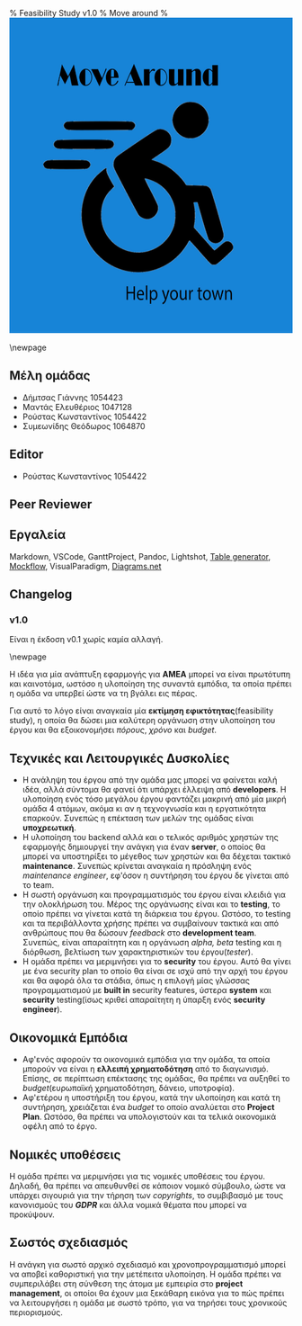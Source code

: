 % Feasibility Study v1.0
% Move around
% ![](images/Logo.jpg)

\newpage

## Μέλη ομάδας
* Δήμτσας Γιάννης 1054423
* Μαντάς Ελευθέριος 1047128
* Ρούστας Κωνσταντίνος 1054422
* Συμεωνίδης Θεόδωρος 1064870

## Editor
* Ρούστας Κωνσταντίνος 1054422

## Peer Reviewer

## Εργαλεία
Markdown, VSCode, GanttProject, Pandoc, Lightshot, [Table generator](https://www.tablesgenerator.com/), [Mockflow](https://www.mockflow.com/), VisualParadigm, [Diagrams.net](https://app.diagrams.net/)

## Changelog
### v1.0
Eίναι η έκδοση v0.1 χωρίς καμία αλλαγή.

\newpage

Η ιδέα για μία ανάπτυξη εφαρμογής για **ΑΜΕΑ** μπορεί να είναι πρωτότυπη και καινοτόμα, ωστόσο η υλοποίηση της συναντά εμπόδια, τα οποία πρέπει η ομάδα να υπερβεί ώστε να τη βγάλει εις πέρας.

Για αυτό το λόγο είναι αναγκαία μία **εκτίμηση εφικτότητας**(feasibility study), η οποία θα δώσει μια καλύτερη οργάνωση στην υλοποίηση του έργου και θα εξοικονομήσει *πόρους*, *χρόνο* και *budget*.

## Τεχνικές και Λειτουργικές Δυσκολίες
* H ανάληψη του έργου από την ομάδα μας μπορεί να φαίνεται καλή ιδέα, αλλά σύντομα θα φανεί ότι υπάρχει έλλειψη από **developers**. Η υλοποίηση ενός τόσο μεγάλου έργου φαντάζει μακρινή από μία μικρή ομάδα 4 ατόμων, ακόμα κι αν η τεχνογνωσία και η εργατικότητα επαρκούν. Συνεπώς η επέκταση των μελών της ομάδας είναι **υποχρεωτική**.
* H υλοποίηση του backend αλλά και ο τελικός αριθμός χρηστών της εφαρμογής δημιουργεί την ανάγκη για έναν **server**, ο οποίος θα μπορεί να υποστηρίξει το μέγεθος των χρηστών και θα δέχεται τακτικό **maintenance**. Συνεπώς κρίνεται αναγκαία η πρόσληψη ενός *maintenance engineer*, εφ'όσον η συντήρηση του έργου δε γίνεται από το team.
* Η σωστή οργάνωση και προγραμματισμός του έργου είναι κλειδιά για την ολοκλήρωση του. Μέρος της οργάνωσης είναι και το **testing**, το οποίο πρέπει να γίνεται κατά τη διάρκεια του έργου. Ωστόσο, το testing και τα περιβάλλοντα χρήσης πρέπει να συμβαίνουν τακτικά και από ανθρώπους που θα δώσουν *feedback* στο **development team**. Συνεπώς, είναι απαραίτητη και η οργάνωση *alpha, beta* testing και η διόρθωση, βελτίωση των χαρακτηριστικών του έργου(*tester*).
* Η ομάδα πρέπει να μεριμνήσει για το **security** του έργου. Αυτό θα γίνει με ένα security plan το οποίο θα είναι σε ισχύ από την αρχή του έργου και θα αφορά όλα τα στάδια, όπως η επιλογή μίας γλώσσας προγραμματισμού με **built in** security features, ύστερα **system** και **security** testing(ίσως κριθεί απαραίτητη η ύπαρξη ενός **security engineer**).

## Οικονομικά Εμπόδια
* Αφ'ενός αφορούν τα οικονομικά εμπόδια για την ομάδα, τα οποία μπορούν να είναι η **ελλειπή χρηματοδότηση** από το διαγωνισμό. Επίσης, σε περίπτωση επέκτασης της ομάδας, θα πρέπει να αυξηθεί το *budget*(ευρωπαϊκή χρηματοδότηση, δάνειο, υποτροφία).
* Αφ'ετέρου η υποστήριξη του έργου, κατά την υλοποίηση και κατά τη συντήρηση, χρειάζεται ένα *budget* το οποίο αναλύεται στο **Project Plan**. Ωστόσο, θα πρέπει να υπολογιστούν και τα τελικά οικονομικά οφέλη από το έργο.

## Νομικές υποθέσεις
Η ομάδα πρέπει να μεριμνήσει για τις νομικές υποθέσεις του έργου. Δηλαδή, θα πρέπει να απευθυνθεί σε κάποιον νομικό σύμβουλο, ώστε να υπάρχει σιγουριά για την τήρηση των *copyrights*, το συμβιβασμό με τους κανονισμούς του ***GDPR*** και άλλα νομικά θέματα που μπορεί να προκύψουν.

## Σωστός σχεδιασμός
Η ανάγκη για σωστό αρχικό σχεδιασμό και χρονοπρογραμματισμό μπορεί να αποβεί καθοριστική για την μετέπειτα υλοποίηση. H ομάδα πρέπει να συμπεριλάβει στη σύνθεση της άτομα με εμπειρία στο **project management**, οι οποίοι θα έχουν μια ξεκάθαρη εικόνα για το πώς πρέπει να λειτουργήσει η ομάδα με σωστό τρόπο, για να τηρήσει τους χρονικούς περιορισμούς.
